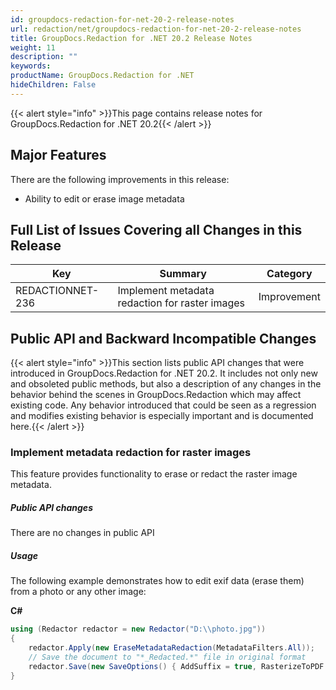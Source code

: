 ```yaml
---
id: groupdocs-redaction-for-net-20-2-release-notes
url: redaction/net/groupdocs-redaction-for-net-20-2-release-notes
title: GroupDocs.Redaction for .NET 20.2 Release Notes
weight: 11
description: ""
keywords: 
productName: GroupDocs.Redaction for .NET
hideChildren: False
---
```

{{< alert style="info" >}}This page contains release notes for GroupDocs.Redaction for .NET 20.2{{< /alert >}}

## Major Features

There are the following improvements in this release:

*   Ability to edit or erase image metadata  
    

## Full List of Issues Covering all Changes in this Release

| Key | Summary | Category |
| --- | --- | --- |
| REDACTIONNET-236 | Implement metadata redaction for raster images | Improvement |

## Public API and Backward Incompatible Changes

{{< alert style="info" >}}This section lists public API changes that were introduced in GroupDocs.Redaction for .NET 20.2. It includes not only new and obsoleted public methods, but also a description of any changes in the behavior behind the scenes in GroupDocs.Redaction which may affect existing code. Any behavior introduced that could be seen as a regression and modifies existing behavior is especially important and is documented here.{{< /alert >}}

### Implement metadata redaction for raster images

This feature provides functionality to erase or redact the raster image metadata.

##### Public API changes

There are no changes in public API

##### Usage

The following example demonstrates how to edit exif data (erase them) from a photo or any other image:

**C#**

```csharp
using (Redactor redactor = new Redactor("D:\\photo.jpg"))
{
    redactor.Apply(new EraseMetadataRedaction(MetadataFilters.All));
    // Save the document to "*_Redacted.*" file in original format
    redactor.Save(new SaveOptions() { AddSuffix = true, RasterizeToPDF = false });
}
```
